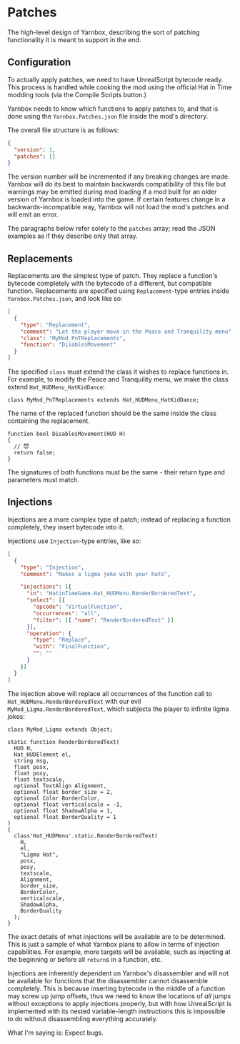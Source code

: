 # Patches

The high-level design of Yarnbox, describing the sort of patching functionality it is meant to
support in the end.

## Configuration

To actually apply patches, we need to have UnrealScript bytecode ready. This process is handled
while cooking the mod using the official Hat in Time modding tools (via the Compile Scripts button.)

Yarnbox needs to know which functions to apply patches to, and that is done using the
`Yarnbox.Patches.json` file inside the mod's directory.

The overall file structure is as follows:
```json
{
  "version": 1,
  "patches": []
}
```
The version number will be incremented if any breaking changes are made. Yarnbox will do its best
to maintain backwards compatibility of this file but warnings may be emitted during mod loading if
a mod built for an older version of Yarnbox is loaded into the game. If certain features change in
a backwards-incompatible way, Yarnbox will not load the mod's patches and will emit an error.

The paragraphs below refer solely to the `patches` array; read the JSON examples as if they describe
only that array.

## Replacements

Replacements are the simplest type of patch. They replace a function's bytecode completely
with the bytecode of a different, but compatible function. Replacements are specified using
`Replacement`-type entries inside `Yarnbox.Patches.json`, and look like so:
```json
[
  {
    "type": "Replacement",
    "comment": "Let the player move in the Peace and Tranquility menu",
    "class": "MyMod_PnTReplacements",
    "function": "DisablesMovement"
  }
]
```

The specified `class` must extend the class it wishes to replace functions in. For example, to
modify the Peace and Tranquility menu, we make the class extend `Hat_HUDMenu_HatKidDance`:
```unrealscript
class MyMod_PnTReplacements extends Hat_HUDMenu_HatKidDance;
```

The name of the replaced function should be the same inside the class containing the replacement.
```unrealscript
function bool DisablesMovement(HUD H)
{
  // 😈
  return false;
}
```

The signatures of both functions must be the same - their return type and parameters must match.

## Injections

Injections are a more complex type of patch; instead of replacing a function completely, they
insert bytecode into it.

Injections use `Injection`-type entries, like so:
```json
[
  {
    "type": "Injection",
    "comment": "Makes a ligma joke with your hats",

    "injections": [{
      "in": "HatinTimeGame.Hat_HUDMenu.RenderBorderedText",
      "select": [{
        "opcode": "VirtualFunction",
        "occurrences": "all",
        "filter": [{ "name": "RenderBorderedText" }]
      }],
      "operation": {
        "type": "Replace",
        "with": "FinalFunction",
        "": ""
      }
    }]
  }
]
```

The injection above will replace all occurrences of the function call to
`Hat_HUDMenu.RenderBorderedText` with our evil `MyMod_Ligma.RenderBorderedText`, which subjects the
player to infinite ligma jokes:
```unrealscript
class MyMod_Ligma extends Object;

static function RenderBorderedText(
  HUD H,
  Hat_HUDElement el,
  string msg,
  float posx,
  float posy,
  float textscale,
  optional TextAlign Alignment,
  optional float border_size = 2,
  optional Color BorderColor,
  optional float verticalscale = -1,
  optional float ShadowAlpha = 1,
  optional float BorderQuality = 1
)
{
  class'Hat_HUDMenu'.static.RenderBorderedText(
    H,
    el,
    "Ligma Hat",
    posx,
    posy,
    textscale,
    Alignment,
    border_size,
    BorderColor,
    verticalscale,
    ShadowAlpha,
    BorderQuality
  );
}
```

The exact details of what injections will be available are to be determined. This is just a sample
of what Yarnbox plans to allow in terms of injection capabilities. For example, more targets will
be available, such as injecting at the beginning or before all `return`s in a function, etc.

Injections are inherently dependent on Yarnbox's disassembler and will not be available for
functions that the disassembler cannot disassemble completely. This is because inserting bytecode
in the middle of a function may screw up jump offsets, thus we need to know the locations of _all_
jumps without exceptions to apply injections properly, but with how UnrealScript is implemented
with its nested variable-length instructions this is impossible to do without disassembling
everything accurately.

What I'm saying is: Expect bugs.
